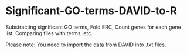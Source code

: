 # Significant-GO-terms-DAVID-to-R
Substracting significant GO terms, Fold.ERC, Count genes for each gene list. Comparing files with terms, etc. 

Please note: You need to import the data from DAVID into .txt files.
